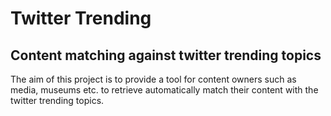 # Twitter Trending

## Content matching against twitter trending topics

The aim of this project is to provide a tool for content owners such as media, museums etc. to retrieve automatically match their content with the twitter trending topics.
